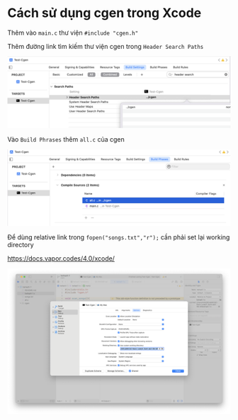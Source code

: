 # Cách sử dụng cgen trong Xcode

Thêm vào `main.c` thư viện `#include "cgen.h"`

Thêm đường link tìm kiếm thư viện cgen trong `Header Search Paths`

![Pic1](pic/Pic1.png)

Vào `Build Phrases` thêm `all.c` của cgen

![Pic2](pic/Pic2.png)

Để dùng relative link trong `fopen("songs.txt","r");` cần phải set lại working directory

https://docs.vapor.codes/4.0/xcode/

![Pic3](pic/Pic3.png)


